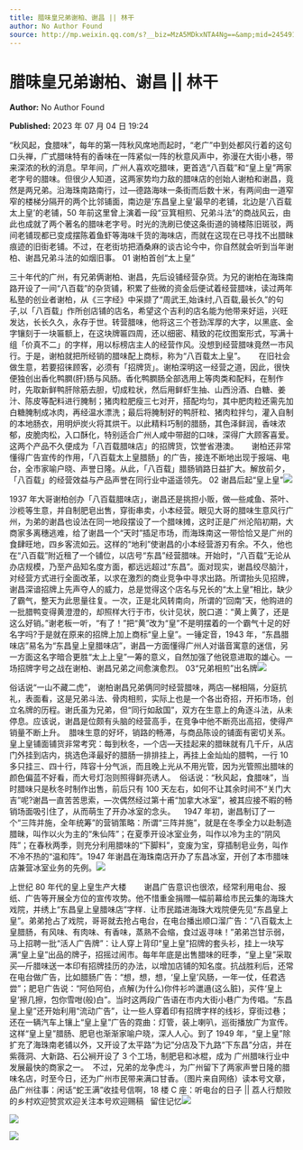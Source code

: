 ```yaml
---
title: 腊味皇兄弟谢柏、谢昌 || 林干
author: No Author Found
source: http://mp.weixin.qq.com/s?__biz=MzA5MDkxNTA4Ng==&amp;mid=2454913853&amp;idx=1&amp;sn=5de440085e6abfd872ccb4714bbf1493&amp;chksm=87a3cb5cb0d4424a06bc5ba993e7aba1b10e9fcaf3dce00d11f9cee57dd865aea063c7f19999&poc_token=HJ_Do2ejHyO-wNZGG8Q1S8FdPgy1YBBEob-nUEme
---
```


# 腊味皇兄弟谢柏、谢昌 || 林干

**Author:** No Author Found

**Published:** 2023 年 07 月 04 日 19:24

“秋风起，食腊味”，每年的第一阵秋风席地而起时，“老广”中到处都风行着的这句口头禅，广式腊味特有的香味在一阵紧似一阵的秋意风声中，弥漫在大街小巷，带来深浓的秋的消息。早年间，广州人喜欢吃腊味，更首选“八百载”和“皇上皇”两家老字号的腊味。但很少人知道，这两家势均力敌的腊味店的创始人谢柏和谢昌，竟然是两兄弟。沿海珠南路南行，过—德路海味一条街而后数十米，有两间由一道窄窄的楼梯分隔开的两个比邻铺面，南边是‘东昌皇上皇’最早的老铺，北边是‘八百载太上皇’的老铺，50 年前这里曾上演着一段“豆箕相煎、兄弟斗法”的商战风云，由此也成就了两个著名的腊味老字号。时光的洗刷已使这条街道的骑楼陈旧斑驳，两间老铺现都已变成摆陈着鱼虾等海味千货的海味店，而就在这现在已寻找不出腊昧痕迹的旧街老铺。不过，在老街坊把酒桑麻的谈古论今中，你自然就会听到当年谢柏、谢昌兄弟斗法的如烟旧事。 01 谢柏首创“太上皇”

三十年代的广州，有兄弟俩谢柏、谢昌，先后设铺经营杂货。为兄的谢柏在海珠南路开设了一间“八百载”的杂货铺，积累了些微的资金后便试着经营腊味，读过两年私塾的创业者谢柏，从《三字经》中采撷了“周武王,始诛纣,八百载,最长久”的句子,以「八百载」作所创店铺的店名，希望这个吉利的店名能为他带来好运，兴旺发达，长长久久，永存于世。转营腊味，他将这三个苍劲浑厚的大字，以黑底、金字镶刻于一块匾额上，在这块牌匾四周，还以细密、精致的花纹图案形式，写满十组「价真不二」的字样，用以标榜店主人的经营作风。没想到经营腊味竟然一市风行。于是，谢柏就把所经销的腊味配上商标，称为“八百载太上皇”。      在旧社会做生意，若要招徕顾客，必须有「招牌货」。谢柏深明这一经营之道，因此，很快便独创出香化鸭膶(肝)肠与风肠。香化鸭膶肠全部选用上等肉类和配料，在制作时，先取新鲜鸭肝除筋去胆，切成粒状，然后用鲜虾生抽、山西汾酒、白糖、姜汁、陈皮等配料进行腌制；猪肉粒肥瘦三七对开，搭配均匀，其中肥肉粒还需先加白糖腌制成冰肉，再经温水漂洗；最后将腌制好的鸭肝粒、猪肉粒拌匀，灌入自制的本地肠衣，用明炉炭火将其烘干。以此精料巧制的腊肠，其色泽鲜润，香味浓郁，皮脆肉松，入口酥化，特别适合广州人咸中带甜的口味，深得广大顾客喜爱。这两个产品不久便成为「八百载腊味店」的招牌货，饮誉省港澳。      谢柏还非常懂得广告宣传的作用，「八百载太上皇腊肠」的广告，接连不断地出现于报端、电台，全市家喻户晓、声誉日隆。从此，「八百载」腊肠销路日益扩大。解放前夕，「八百载」的经营效益与产品声誉在同行业中遥遥领先。 02 谢昌后起“皇上皇”![](https://mmbiz.qpic.cn/mmbiz_png/bL2iaicTYdZn7GTXlQkxhzlUrtbbgZqkesZUuia6udNgPlAvenuyjfQ7ywbhF9zDIASia0NKWQG04IIFmGiaECEydCw/640?wx_fmt=png)

1937 年大哥谢柏创办「八百载腊味店」，谢昌还是挑担小贩，做—些咸鱼、茶叶、沙榄等生意，并自制肥皂出售，穿街串卖，小本经营。眼见大哥的腊味生意风行广州，为弟的谢昌也设法在同一地段摆设了一个腊味摊，这时正是广州沦陷初期，大商家多离穗逃难，给了谢昌一个“天时”插足市场，而海珠南这一带恰恰又是广州的食肆旺地，四乡客流如云。这样的“地利”使谢昌的小本经营游刃有余。不久，他也在“八百载”附近租了一个铺位，以店号“东昌”经营腊味。开始时，“八百载”无论从办店规模，乃至产品知名度方面，都远远超过“东昌”。面对现实，谢昌绞尽脑汁，对经营方式进行全面改革，以求在激烈的商业竞争中寻求出路。所谓抬头见招牌，谢昌深谙招牌上先声夺人的威力，总是觉得这个店名与兄长的“太上皇”相比，缺少了霸气，整天为此思量往复。一次，正是北风转南向，所谓的“回南”天，他购进的一批腊鸭变得黄澄澄的，却照样大行于市，伙计见状，脱口道：“黄上黄了，还是这么好销。”谢老板一听，“有了！”把“黄”改为“皇”不是明摆着的一个霸气十足的好名字吗?于是就在原来的招牌上加上商标“皇上皇”。一锤定音，1943 年，“东昌腊味店”易名为“东昌皇上皇腊味店”，谢昌一方面懂得广州人对谐音寓意的迷信，另一方面这名字暗合更胜“太上上皇”一筹的意义，自然加强了他锐意进取的雄心。一场招牌字号之战在谢柏、谢昌兄弟之间愈演愈烈。 03“兄弟相煎”出名牌![](https://mmbiz.qpic.cn/mmbiz_jpg/PJWG74pLsMZJOQIcib47gjn31gjyUmxJ7Eq4rUmmor1Mzr9AMbLBBzibR8h4HcCh37SqDOAYvsIaHjLJHvabtTicA/640)

俗话说“一山不藏二虎”， 谢柏谢昌兄弟俩同时经营腊味，两店—梯相隔，分庭抗礼，表面看，这是兄弟斗法、骨肉相煎，实际上也是一个各出奇招，开拓市场，创立名牌的历程。谢氏虽为兄弟，但“同行如敌国”，双方在生意上的角逐斗法，从未停息。应该说，谢昌是位颇有头脑的经营高手，在竞争中他不断亮出高招，使得产销量不断上升。  腊味生意的好坏，销路的畅滞，与商品陈设的铺面有密切关系。皇上皇铺面铺货非常考究：每到秋冬，—个店—天挂起来的腊昧就有几千斤，从店门外挂到店内，挑选色泽最好的腊肠一排排挂上，再挂上金灿灿的腊鸭，一行 10 多只挂三、四十行，阵容十分气派，而且晚上光从不用光管，因为光管照出腊味的颜色偏蓝不好看，而大号灯泡则照得鲜亮诱人。  俗话说：“秋风起，食腊味”，当时腊味只是秋冬时制作出售，前后只有 100 天左右，如何不让其余时间不“关门大吉”呢?谢昌一直苦苦思索，—次偶然经过第十甫“加拿大冰室”，被其应接不暇的畅销场面吸引住了，从而萌生了开办冰室的念头。    1947 年初，谢昌制订了一个“三阵并施，全年统筹”的营销策略：所谓“三阵并施”，就是在冬季全力以赴制造腊昧，叫作以火为主的“朱仙阵”；在夏季开设冰室业务，叫作以冷为主的“阴风阵”；在春秋两季，则充分利用腊味的“下脚料”，变废为宝，穿插制皂业务，叫作不冷不热的“温和阵”。1947 年谢昌在海珠南店开办了东昌冰室，开创了本市腊味店兼营冰室业务的先例。![](https://mmbiz.qpic.cn/mmbiz_png/bL2iaicTYdZn7GTXlQkxhzlUrtbbgZqkesZUuia6udNgPlAvenuyjfQ7ywbhF9zDIASia0NKWQG04IIFmGiaECEydCw/640?wx_fmt=png)

上世纪 80 年代的皇上皇生产大楼        谢昌广告意识也很浓，经常利用电台、报纸、广告等开展全方位的宣传攻势。他不惜重金捐赠—幅前幕给市民云集的海珠大戏院，并绣上“东昌皇上皇腊味店”字样．让市民踏进海珠大戏院便先见“东昌皇上皇”。弟弟抢占了戏院，哥哥就去抢占电台，在电台播出顺口溜广告：“八百载太上皇腊肠，有风味、有肉味、有香味，蒸熟不会缩，食过返寻味！”弟弟岂甘示弱，马上招聘一批“活人广告牌”：让人穿上背印“皇上皇”招牌的套头衫，挂上一块写满“皇上皇”出品的牌子，招摇过闹市。每年年底是出售腊味的旺季，“皇上皇”采取买—斤腊味送一本印有招牌挂历的办法，以增加店铺的知名度。抗战胜利后，还常在电台做广告，比如腊肠广告：“想，想，想，‘皇上皇’风肠，一年一仗，任君选尝”；肥皂广告说：“阿伯阿伯，点解(为什么)你件衫吟邋遢(这么脏)，买件‘皇上皇’擦几擦，包你雪咁(般)白”。当时这两段广告语在市内大街小巷广为传唱。“东昌皇上皇”还开始利用“流动广告”，让一些人穿着印有招牌字样的线衫，穿街过巷；还在一辆汽车上镶上“皇上皇”广告的霓曲：灯管，装上喇叭，巡街播放广为宣传。这样“皇上皇”腊肠、肥皂也渐渐家喻户晓，深人人心。到了 1949 年，“皇上皇”除扩充了海珠南老铺以外，又开设了太平路“为记”分店及下九路“下东昌”分店，并在紫薇洞、大新路、石公裥开设了 3 个工场，制肥皂和冰棍，成为 广州腊味行业中发展最快的商家之一。  不过，兄弟的龙争虎斗，为广州留下了两家声誉日隆的腊味名店，时至今日，还为广州市民带来满口甘香。（图片来自网络）读本号文章，品广州往事：闲话“蛇王满”收挂号信啊，18 楼 C 座：听电台的日子 || 荔人行颓败的乡村欢迎赞赏欢迎关注本号欢迎赐稿   留住记忆![](https://mmbiz.qpic.cn/mmbiz_jpg/PJWG74pLsMZJOQIcib47gjn31gjyUmxJ7yEbor1ZRGlM3cQItVJJXav5huNib5v29XAuD9u7icWo3xx70V20yyyOg/640)

![](https://mmbiz.qpic.cn/mmbiz_png/bL2iaicTYdZn7GTXlQkxhzlUrtbbgZqkesZUuia6udNgPlAvenuyjfQ7ywbhF9zDIASia0NKWQG04IIFmGiaECEydCw/640?wx_fmt=png)

![](https://mmbiz.qpic.cn/mmbiz_jpg/PJWG74pLsMZJOQIcib47gjn31gjyUmxJ7AjiaicVdySpj5BJJHL1B0gP4ibovuj8AogdI4odAlURGsKcW4qlorhBicw/640?wx_fmt=jpeg)
